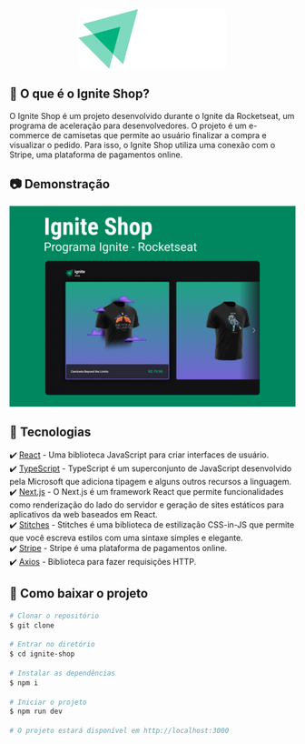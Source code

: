 <div align="center">
  <img title="Logo Ignite Shop" src="./src/assets/logo.svg" />
</div>

## 📝 O que é o Ignite Shop?

O Ignite Shop é um projeto desenvolvido durante o Ignite da Rocketseat, um programa de aceleração para desenvolvedores. O projeto é um e-commerce de camisetas que permite ao usuário finalizar a compra e visualizar o pedido. Para isso, o Ignite Shop utiliza uma conexão com o Stripe, uma plataforma de pagamentos online.

## 📷 Demonstração

<div align="center">
  <img title="Home" src="public/capa.jpg" />
</div>

## 🚀 Tecnologias

✔️ [React](https://reactjs.org/) - Uma biblioteca JavaScript para criar interfaces de usuário.<br/>
✔️ [TypeScript](https://www.typescriptlang.org/) - TypeScript é um superconjunto de JavaScript desenvolvido pela Microsoft que adiciona tipagem e alguns outros recursos a linguagem.<br/>
✔️ [Next.js](https://nextjs.org/) - O Next.js é um framework React que permite funcionalidades como renderização do lado do servidor e geração de sites estáticos para aplicativos da web baseados em React.<br/>
✔️ [Stitches](https://stitches.dev/) - Stitches é uma biblioteca de estilização CSS-in-JS que permite que você escreva estilos com uma sintaxe simples e elegante.<br/>
✔️ [Stripe](https://stripe.com/br) - Stripe é uma plataforma de pagamentos online.<br/>
✔️ [Axios](https://axios-http.com/docs/interceptors) - Biblioteca para fazer requisições HTTP.<br/>

## 📁 Como baixar o projeto

```bash
# Clonar o repositório
$ git clone

# Entrar no diretório
$ cd ignite-shop

# Instalar as dependências
$ npm i

# Iniciar o projeto
$ npm run dev

# O projeto estará disponível em http://localhost:3000
```